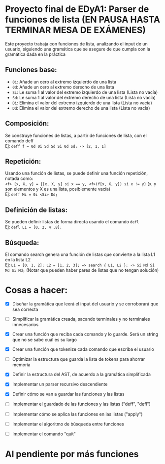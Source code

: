 # Proyecto final de EDyA1: Parser de funciones de lista (EN PAUSA HASTA TERMINAR MESA DE EXÁMENES)
Este proyecto trabaja con funciones de lista, analizando el input de un usuario, siguiendo una gramática que se asegure de que cumpla con la gramática dada en la práctica

## Funciones base:
 - `0i`: Añade un cero al extremo izquierdo de una lista
 - `0d`: Añade un cero al extremo derecho de una lista
 - `Si`: Le suma 1 al valor del extremo izquierdo de una lista (Lista no vacía)
 - `Sd`: Le suma 1 al valor del extremo derecho de una lista (Lista no vacía)
 - `Di`: Elimina el valor del extremo izquierdo de una lista (Lista no vacía)
 - `Dd`: Elimina el valor del extremo derecho de una lista (Lista no vacía)

## Composición:
Se construye funciones de listas, a partir de funciones de lista, con el comando deff  
Ej: `deff f = 0d 0i Sd Sd Si 0d Sd; -> [2, 1, 1]`

## Repetición:
Usando una función de listas, se puede definir una función repetición, notada como:  
`<f> [x, X, y] = {[x, X, y] si x == y, <f>(f[x, X, y]) si x != y}` (x, y son elementos y X es una lista, posiblemente vacía)  
Ej: `deff Mi = 0i <Si> Dd;`

## Definición de listas:
Se pueden definir listas de forma directa usando el comando `defl`   
Ej: `defl L1 = [0, 2, 4 ,8];`

## Búsqueda:
El comando search genera una función de listas que convierte a la lista L1 en la lista L2  
Ej: `L1 = [0, 1, 2]; L2 = [1, 2, 3]; => search { L1, L2 }; -> Si Md Si Md Si Md;`
(Notar que pueden haber pares de listas que no tengan solución)

# Cosas a hacer:
 - [x] Diseñar la gramática que leerá el input del usuario y se corroborará que sea correcta

 - [ ] Simplificar la gramática creada, sacando terminales y no terminales innecesarios
 <!-- Leer libros sobre el tema mientras estudias LFyC -->
 - [x] Crear una función que reciba cada comando y lo guarde. Será un string que no se sabe cuál es su largo
 <!-- Razonamiento de la función get_string() de CS50 con varios cambios -->
 - [x] Crear una función que tokenize cada comando que escriba el usuario
 <!-- Funciones que no puede declarar el usuario -->
 - [ ] Optimizar la estructura que guarda la lista de tokens para ahorrar memoria

 - [x] Definir la estructura del AST, de acuerdo a la gramática simplificada
 <!-- Tomar en cuenta los nodos que ya no nos sirven -->
 - [x] Implementar un parser recursivo descendiente 
 <!-- Debe armar el AST a medida de que se ejecuta -->
 - [x] Definir cómo se van a guardar las funciones y las listas
 <!-- Se tienen que usar tablas hash con listas SE -->
 - [ ] Implementar el guardado de las funciones y las listas ("deff", "defl")

 - [ ] Implementar cómo se aplica las funciones en las listas ("apply") 
 <!-- Esto debe ser bastante sencillo -->
 - [ ] Implementar el algoritmo de búsqueda entre funciones
 <!-- Truco: BFS con colas -> Vea búsqueda en grafo -->
 - [ ] Implementar el comando "quit"
 <!-- Debe de borrar todos los contenidos de las listas SE y la tabla hash -->

 # Al pendiente por más funciones
